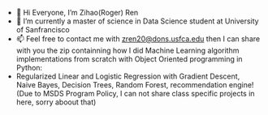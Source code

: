 - 👋 Hi Everyone, I’m Zihao(Roger) Ren
- 🌱 I’m currently a master of science in Data Science student at University of Sanfrancisco
- 📫 Feel free to contact me with zren20@dons.usfca.edu then I can share with you the zip containning how I did Machine Learning algorithm implementations from scratch with Object Oriented programming in Python: 
- Regularized Linear and Logistic Regression with Gradient Descent, Naive Bayes, Decision Trees, Random Forest, recommendation engine! (Due to MSDS Program Policy, I can not share class specific projects in here, sorry aboout that)
 

<!---
hongjungg666/hongjungg666 is a ✨ special ✨ repository because its `README.md` (this file) appears on your GitHub profile.
You can click the Preview link to take a look at your changes.
--->
